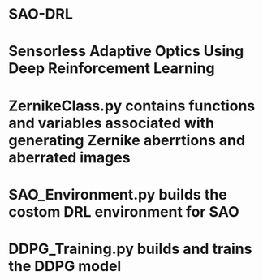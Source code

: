 # SAO-DRL
# Sensorless Adaptive Optics Using Deep Reinforcement Learning
# ZernikeClass.py contains functions and variables associated with generating Zernike aberrtions and aberrated images
# SAO_Environment.py builds the costom DRL environment for SAO
# DDPG_Training.py builds and trains the DDPG model
